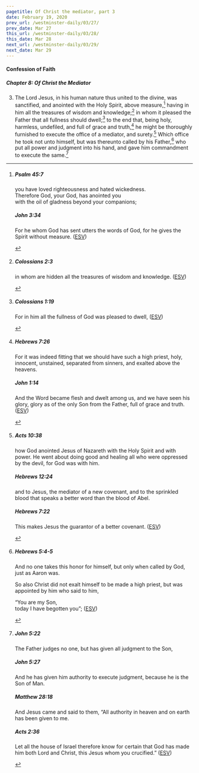 ```yaml
---
pagetitle: Of Christ the mediator, part 3
date: February 19, 2020
prev_url: /westminster-daily/03/27/
prev_date: Mar 27
this_url: /westminster-daily/03/28/
this_date: Mar 28
next_url: /westminster-daily/03/29/
next_date: Mar 29
---
```


#### Confession of Faith

##### Chapter 8: Of Christ the Mediator

3. The Lord Jesus, in his human nature thus united to the divine, was sanctified, and anointed with the Holy Spirit, above measure,[^fnref:wcf1] having in him all the treasures of wisdom and knowledge;[^fnref:wcf2] in whom it pleased the Father that all fullness should dwell;[^fnref:wcf3] to the end that, being holy, harmless, undefiled, and full of grace and truth,[^fnref:wcf4] he might be thoroughly furnished to execute the office of a mediator, and surety.[^fnref:wcf5] Which office he took not unto himself, but was thereunto called by his Father,[^fnref:wcf6] who put all power and judgment into his hand, and gave him commandment to execute the same.[^fnref:wcf7]

[^fnref:wcf1]: <div class="esv"><h5>Psalm 45:7</h5> <div class="esv-text"><div class="block-indent"> <p class="line-group" id="p19045007.01-1"><span class="indent"></span>you have loved righteousness and hated wickedness.<br /> Therefore God, your God, has anointed you<br /> <span class="indent"></span>with the oil of gladness beyond your companions;</p> </div> </div><h5>John 3:34</h5> <div class="esv-text"><p id="p43003034.01-2">For he whom God has sent utters the words of God, for he gives the Spirit without measure.  (<a href="http://www.esv.org" class="copyright">ESV</a>)</p> </div> </div>

[^fnref:wcf2]: <div class="esv"><h5>Colossians 2:3</h5> <div class="esv-text"><p id="p51002003.01-1">in whom are hidden all the treasures of wisdom and knowledge.  (<a href="http://www.esv.org" class="copyright">ESV</a>)</p> </div> </div>

[^fnref:wcf3]: <div class="esv"><h5>Colossians 1:19</h5> <div class="esv-text"><p id="p51001019.01-1">For in him all the fullness of God was pleased to dwell,  (<a href="http://www.esv.org" class="copyright">ESV</a>)</p> </div> </div>

[^fnref:wcf4]: <div class="esv"><h5>Hebrews 7:26</h5> <div class="esv-text"><p id="p58007026.01-1">For it was indeed fitting that we should have such a high priest, holy, innocent, unstained, separated from sinners, and exalted above the heavens.</p> </div><h5>John 1:14</h5> <div class="esv-text"><p id="p43001014.01-2">And the Word became flesh and dwelt among us, and we have seen his glory, glory as of the only Son from the Father, full of grace and truth.  (<a href="http://www.esv.org" class="copyright">ESV</a>)</p> </div> </div>

[^fnref:wcf5]: <div class="esv"><h5>Acts 10:38</h5> <div class="esv-text"><p id="p44010038.01-1">how God anointed Jesus of Nazareth with the Holy Spirit and with power. He went about doing good and healing all who were oppressed by the devil, for God was with him.</p> </div><h5>Hebrews 12:24</h5> <div class="esv-text"><p id="p58012024.01-2">and to Jesus, the mediator of a new covenant, and to the sprinkled blood that speaks a better word than the blood of Abel.</p> </div><h5>Hebrews 7:22</h5> <div class="esv-text"><p class="same-paragraph" id="p58007022.01-3">This makes Jesus the guarantor of a better covenant.  (<a href="http://www.esv.org" class="copyright">ESV</a>)</p> </div> </div>

[^fnref:wcf6]: <div class="esv"><h5>Hebrews 5:4-5</h5> <div class="esv-text"><p id="p58005004.01-1">And no one takes this honor for himself, but only when called by God, just as Aaron was.</p>  <p id="p58005005.01-1">So also Christ did not exalt himself to be made a high priest, but was appointed by him who said to him,</p> <div class="block-indent"> <p class="line-group" id="p58005005.23-1">&#8220;You are my Son,<br /> <span class="indent"></span>today I have begotten you&#8221;;  (<a href="http://www.esv.org" class="copyright">ESV</a>)</p> </div> </div> </div>

[^fnref:wcf7]: <div class="esv"><h5>John 5:22</h5> <div class="esv-text"><p id="p43005022.01-1"><span class="woc">The Father judges no one, but has given all judgment to the Son,</span></p> </div><h5>John 5:27</h5> <div class="esv-text"><p id="p43005027.01-2"><span class="woc">And he has given him authority to execute judgment, because he is the Son of Man.</span></p> </div><h5>Matthew 28:18</h5> <div class="esv-text"><p id="p40028018.01-3">And Jesus came and said to them, <span class="woc">&#8220;All authority in heaven and on earth has been given to me.</span></p> </div><h5>Acts 2:36</h5> <div class="esv-text"><p class="same-paragraph" id="p44002036.01-4">Let all the house of Israel therefore know for certain that God has made him both Lord and Christ, this Jesus whom you crucified.&#8221;  (<a href="http://www.esv.org" class="copyright">ESV</a>)</p> </div> </div>

